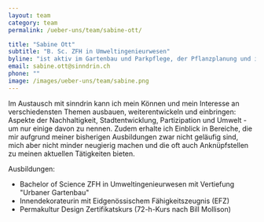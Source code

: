 ```yaml
---
layout: team
category: team
permalink: /ueber-uns/team/sabine-ott/

title: "Sabine Ott"
subtitle: "B. Sc. ZFH in Umweltingenieurwesen"
byline: "ist aktiv im Gartenbau und Parkpflege, der Pflanzplanung und in der Landwirtschaft. Sie hat Interesse und Freude an Gestaltung im weitesten Sinne."
email: sabine.ott@sinndrin.ch
phone: ""
image: /images/ueber-uns/team/sabine.png
---
```

Im Austausch mit sinndrin kann ich mein Können und mein Interesse an verschiedensten Themen ausbauen, weiterentwickeln und einbringen: Aspekte der Nachhaltigkeit, Stadtentwicklung, Partizipation und Umwelt - um nur einige davon zu nennen. Zudem erhalte ich Einblick in Bereiche, die mir aufgrund meiner bisherigen Ausbildungen zwar nicht geläufig sind, mich aber nicht minder neugierig machen und die oft auch Anknüpfstellen zu meinen aktuellen Tätigkeiten bieten.

Ausbildungen:

- Bachelor of Science ZFH in Umweltingenieurwesen mit Vertiefung "Urbaner Gartenbau"
- Innendekorateurin mit Eidgenössischem Fähigkeitszeugnis (EFZ) 
- Permakultur Design Zertifikatskurs (72-h-Kurs nach Bill Mollison) 

